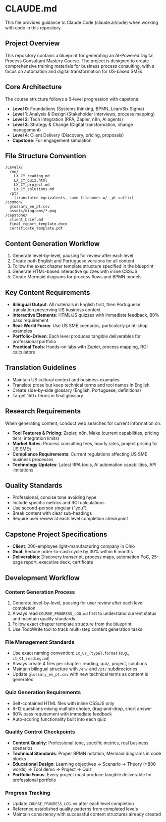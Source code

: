 # CLAUDE.md

This file provides guidance to Claude Code (claude.ai/code) when working with code in this repository.

## Project Overview

This repository contains a blueprint for generating an AI-Powered Digital Process Consultant Mastery Course. The project is designed to create comprehensive training materials for business process consulting, with a focus on automation and digital transformation for US-based SMEs.

## Core Architecture

The course structure follows a 5-level progression with capstone:
- **Level 0**: Foundations (Systems thinking, BPMN, Lean/Six Sigma)
- **Level 1**: Analysis & Design (Stakeholder interviews, process mapping)
- **Level 2**: Tech Integration (RPA, Zapier, n8n, AI agents)
- **Level 3**: Strategy & Change (Digital transformation, change management)
- **Level 4**: Client Delivery (Discovery, pricing, proposals)
- **Capstone**: Full engagement simulation

## File Structure Convention

```
/LevelX/
  /en/
    LX_CY_reading.md
    LX_CY_quiz.html
    LX_CY_project.md
    LX_CY_solutions.md
  /pt/
    (translated equivalents, same filenames w/ _pt suffix)
/common/
  glossary_en_pt.csv
  assets/diagrams/*.png
/capstone/
  client_brief.md
  final_report_template.docx
  certificate_template.pdf
```

## Content Generation Workflow

1. Generate level-by-level, pausing for review after each level
2. Create both English and Portuguese versions for all content
3. Follow the exact chapter template structure specified in the blueprint
4. Generate HTML-based interactive quizzes with inline CSS/JS
5. Create Mermaid diagrams for process flows and BPMN models

## Key Content Requirements

- **Bilingual Output**: All materials in English first, then Portuguese translation preserving US business context
- **Interactive Elements**: HTML/JS quizzes with immediate feedback, 80% pass requirement
- **Real-World Focus**: Use US SME scenarios, particularly print-shop examples
- **Portfolio-Driven**: Each level produces tangible deliverables for professional portfolio
- **Practical Tools**: Hands-on labs with Zapier, process mapping, ROI calculators

## Translation Guidelines

- Maintain US cultural context and business examples
- Translate prose but keep technical terms and tool names in English
- Create side-by-side glossary (English, Portuguese, definitions)
- Target 150+ terms in final glossary

## Research Requirements

When generating content, conduct web searches for current information on:
- **Tool Features & Pricing**: Zapier, n8n, Make (current capabilities, pricing tiers, integration limits)
- **Market Rates**: Process consulting fees, hourly rates, project pricing for US SMEs
- **Compliance Requirements**: Current regulations affecting US SME business processes
- **Technology Updates**: Latest RPA tools, AI automation capabilities, API limitations

## Quality Standards

- Professional, concise tone avoiding hype
- Include specific metrics and ROI calculations
- Use second-person singular ("you")
- Break content with clear sub-headings
- Require user review at each level completion checkpoint

## Capstone Project Specifications

- **Client**: 200-employee light-manufacturing company in Ohio
- **Goal**: Reduce order-to-cash cycle by 30% within 6 months
- **Deliverables**: Discovery transcript, process maps, automation PoC, 25-page report, executive deck, certificate

## Development Workflow

### Content Generation Process
1. Generate level-by-level, pausing for user review after each level completion
2. Always read `COURSE_PROGRESS_LOG.md` first to understand current status and maintain quality standards
3. Follow exact chapter template structure from the blueprint
4. Use TodoWrite tool to track multi-step content generation tasks

### File Management Standards
- Use exact naming convention: `LX_CY_[type].format` (e.g., `L1_C1_reading.md`)
- Always create 4 files per chapter: reading, quiz, project, solutions
- Maintain bilingual structure with `/en/` and `/pt/` subdirectories
- Update `glossary_en_pt.csv` with new technical terms as content is generated

### Quiz Generation Requirements
- Self-contained HTML files with inline CSS/JS only
- 8-12 questions mixing multiple choice, drag-and-drop, short answer
- 80% pass requirement with immediate feedback
- Auto-scoring functionality built into each quiz

### Quality Control Checkpoints
- **Content Quality**: Professional tone, specific metrics, real business scenarios
- **Technical Standards**: Proper BPMN notation, Mermaid diagrams in code blocks
- **Educational Design**: Learning objectives → Scenario → Theory (≤800 words) → Tool demo → Project → Quiz
- **Portfolio Focus**: Every project must produce tangible deliverable for professional portfolio

### Progress Tracking
- Update `COURSE_PROGRESS_LOG.md` after each level completion
- Reference established quality patterns from completed levels
- Maintain consistency with successful content structures already created